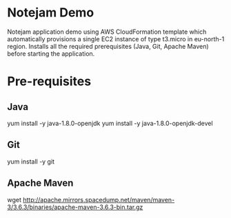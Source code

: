 # Notejam Demo
Notejam application demo using AWS CloudFormation template which automatically provisions a single EC2 instance of type t3.micro in eu-north-1 region.  Installs all the required prerequisites (Java, Git, Apache Maven) before starting the application.

# Pre-requisites
## Java
yum install -y java-1.8.0-openjdk
yum install -y java-1.8.0-openjdk-devel

## Git
yum install -y git

## Apache Maven
wget http://apache.mirrors.spacedump.net/maven/maven-3/3.6.3/binaries/apache-maven-3.6.3-bin.tar.gz
